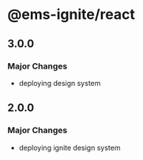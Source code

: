 # @ems-ignite/react

## 3.0.0

### Major Changes

- deploying design system

## 2.0.0

### Major Changes

- deploying ignite design system

